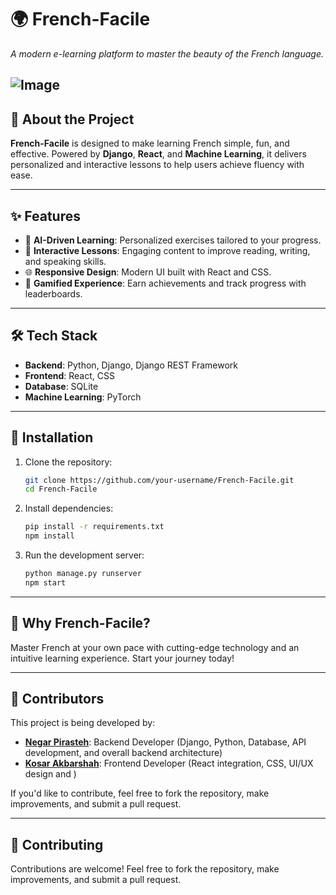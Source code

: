 # 🌍 **French-Facile**  
_A modern e-learning platform to master the beauty of the French language._

![Image](https://github.com/user-attachments/assets/0551f1ce-c4a1-470e-884b-62d64c87f713)
---

## 🚀 **About the Project**  
**French-Facile** is designed to make learning French simple, fun, and effective. Powered by **Django**, **React**, and **Machine Learning**, it delivers personalized and interactive lessons to help users achieve fluency with ease.

---

## ✨ **Features**  
- 🧠 **AI-Driven Learning**: Personalized exercises tailored to your progress.  
- 📝 **Interactive Lessons**: Engaging content to improve reading, writing, and speaking skills.  
- 🌐 **Responsive Design**: Modern UI built with React and CSS.  
- 🎯 **Gamified Experience**: Earn achievements and track progress with leaderboards.  

---

## 🛠️ **Tech Stack**  
- **Backend**: Python, Django, Django REST Framework  
- **Frontend**: React, CSS  
- **Database**: SQLite  
- **Machine Learning**: PyTorch  

---

## 🔧 **Installation**  
1. Clone the repository:  
   ```bash
   git clone https://github.com/your-username/French-Facile.git
   cd French-Facile
   ```
2. Install dependencies:  
   ```bash
   pip install -r requirements.txt
   npm install
   ```
3. Run the development server:  
   ```bash
   python manage.py runserver
   npm start
   ```

---

## 🌟 **Why French-Facile?**  
Master French at your own pace with cutting-edge technology and an intuitive learning experience. Start your journey today!

---

## 👥 **Contributors**  
This project is being developed by:

- **[Negar Pirasteh](https://github.com/negarprh)**: Backend Developer (Django, Python, Database, API development, and overall backend architecture)
- **[Kosar Akbarshah](https://github.com/KosarAkbarshah)**: Frontend Developer (React integration, CSS, UI/UX design and )

If you'd like to contribute, feel free to fork the repository, make improvements, and submit a pull request.

---

## 🤝 **Contributing**  
Contributions are welcome! Feel free to fork the repository, make improvements, and submit a pull request.
